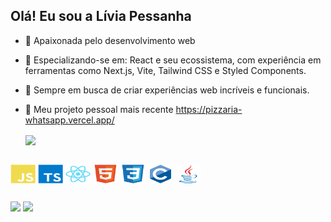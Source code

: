 ## Olá! Eu sou a Lívia Pessanha

- 🤩 Apaixonada pelo desenvolvimento web
- 🚀 Especializando-se em: React e seu ecossistema, com experiência em ferramentas como Next.js, Vite, Tailwind CSS e Styled Components.
- 🎯 Sempre em busca de criar experiências web incríveis e funcionais.
- 💼 Meu projeto pessoal mais recente https://pizzaria-whatsapp.vercel.app/


  <div>
    <a href="https://github.com/anuraghazra/convoychat">
      <img height=200 align="center" src="https://github-readme-stats.vercel.app/api/top-langs?username=liviapessanha&layout=compact&langs_count=8&card_width=320&theme=dark" />
    </a>
  </div>

<div style="display: inline_block"><br>
  <img align="center" alt="Livia-Js" height="30" width="40" src="https://raw.githubusercontent.com/devicons/devicon/master/icons/javascript/javascript-plain.svg">
  <img align="center" alt="Livia-Ts" height="30" width="40" src="https://raw.githubusercontent.com/devicons/devicon/master/icons/typescript/typescript-plain.svg">
  <img align="center" alt="Livia-React" height="30" width="40" src="https://raw.githubusercontent.com/devicons/devicon/master/icons/react/react-original.svg">
  <img align="center" alt="Livia-HTML" height="30" width="40" src="https://raw.githubusercontent.com/devicons/devicon/master/icons/html5/html5-original.svg">
  <img align="center" alt="Livia-CSS" height="30" width="40" src="https://raw.githubusercontent.com/devicons/devicon/master/icons/css3/css3-original.svg">
  <img align="center" alt="Livia-C" height="30" width="40" src="https://raw.githubusercontent.com/devicons/devicon/master/icons/c/c-original.svg">
  <img align="center" alt="Livia-C" height="30" width="40" src="https://raw.githubusercontent.com/devicons/devicon/master/icons/java/java-original.svg">
</div>

##
<div>
    <a href = "mailto:liviapessanha99@gmail.com"><img src="https://img.shields.io/badge/-Gmail-%23333?style=for-the-badge&logo=gmail&logoColor=white" target="_blank"></a>
    <a href="https://www.linkedin.com/in/l%C3%ADvia-pessanha/" target="_blank"><img src="https://img.shields.io/badge/-LinkedIn-%230077B5?style=for-the-badge&logo=linkedin&logoColor=white" target="_blank">
</div>


  
